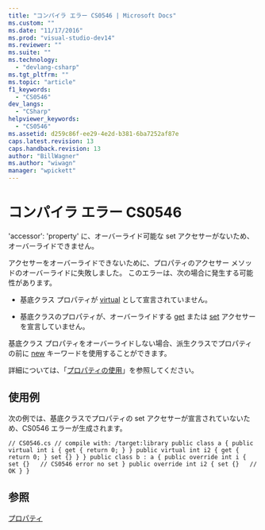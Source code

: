 ```yaml
---
title: "コンパイラ エラー CS0546 | Microsoft Docs"
ms.custom: ""
ms.date: "11/17/2016"
ms.prod: "visual-studio-dev14"
ms.reviewer: ""
ms.suite: ""
ms.technology: 
  - "devlang-csharp"
ms.tgt_pltfrm: ""
ms.topic: "article"
f1_keywords: 
  - "CS0546"
dev_langs: 
  - "CSharp"
helpviewer_keywords: 
  - "CS0546"
ms.assetid: d259c86f-ee29-4e2d-b381-6ba7252af87e
caps.latest.revision: 13
caps.handback.revision: 13
author: "BillWagner"
ms.author: "wiwagn"
manager: "wpickett"
---
```

# コンパイラ エラー CS0546
'accessor': 'property' に、オーバーライド可能な set アクセサーがないため、オーバーライドできません。  
  
 アクセサーをオーバーライドできないために、プロパティのアクセサー メソッドのオーバーライドに失敗しました。 このエラーは、次の場合に発生する可能性があります。  
  
-   基底クラス プロパティが [virtual](../Topic/virtual%20\(C%23%20Reference\).md) として宣言されていません。  
  
-   基底クラスのプロパティが、オーバーライドする [get](../Topic/get%20\(C%23%20Reference\).md) または [set](../Topic/set%20\(C%23%20Reference\).md) アクセサーを宣言していません。  
  
 基底クラス プロパティをオーバーライドしない場合、派生クラスでプロパティの前に [new](../Topic/new%20\(C%23%20Reference\).md) キーワードを使用することができます。  
  
 詳細については、「[プロパティの使用](../Topic/Using%20Properties%20\(C%23%20Programming%20Guide\).md)」を参照してください。  
  
## 使用例  
 次の例では、基底クラスでプロパティの set アクセサーが宣言されていないため、CS0546 エラーが生成されます。  
  
```  
// CS0546.cs // compile with: /target:library public class a { public virtual int i { get { return 0; } } public virtual int i2 { get { return 0; } set {} } } public class b : a { public override int i { set {}   // CS0546 error no set } public override int i2 { set {}   // OK } }  
```  
  
## 参照  
 [プロパティ](../Topic/Properties%20\(C%23%20Programming%20Guide\).md)